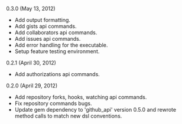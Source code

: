 0.3.0 (May 13, 2012)

* Add output formatting.
* Add gists api commands.
* Add collaborators api commands.
* Add issues api commands.
* Add error handling for the executable.
* Setup feature testing environment.

0.2.1 (April 30, 2012)

* Add authorizations api commands.

0.2.0 (April 29, 2012)

* Add repository forks, hooks, watching api commands.
* Fix repository commands bugs.
* Update gem dependency to 'github_api' version 0.5.0 and rewrote method calls to match new dsl conventions.
